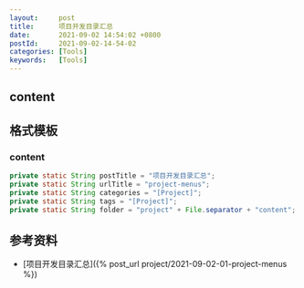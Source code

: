 ```yaml
---
layout:     post
title:      项目开发目录汇总
date:       2021-09-02 14:54:02 +0800
postId:     2021-09-02-14-54-02
categories: [Tools]
keywords:   [Tools]
---
```


## content

## 格式模板

### content
```java
private static String postTitle = "项目开发目录汇总";
private static String urlTitle = "project-menus";
private static String categories = "[Project]";
private static String tags = "[Project]";
private static String folder = "project" + File.separator + "content";
```

## 参考资料
* [项目开发目录汇总]({% post_url project/2021-09-02-01-project-menus %})

